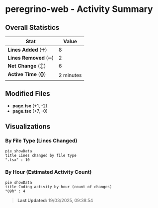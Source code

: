 # peregrino-web - Activity Summary 

## Overall Statistics

| Stat                   | Value                                                             |
| ---------------------- | ----------------------------------------------------------------- |
| **Lines Added** (➕)   | 8                                          |
| **Lines Removed** (➖) | 2                                        |
| **Net Change** (↕)    | 6                |
| **Active Time** (⌚)   | 2 minutes |


## Modified Files
- **page.tsx** (+1, -2)
- **page.tsx** (+7, -0)

## Visualizations

### By File Type (Lines Changed)

```mermaid
pie showData
title Lines changed by file type
".tsx" : 10
```

### By Hour (Estimated Activity Count)

```mermaid
pie showData
title Coding activity by hour (count of changes)
"09h" : 4
```


> **Last Updated:** 19/03/2025, 09:38:54